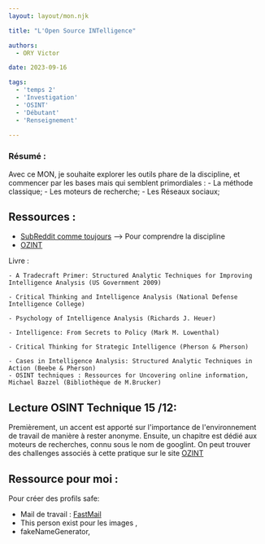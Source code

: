 ```yaml
---
layout: layout/mon.njk

title: "L'Open Source INTelligence"

authors:
  - ORY Victor

date: 2023-09-16

tags:
  - 'temps 2'
  - 'Investigation'
  - 'OSINT'
  - 'Débutant'
  - 'Renseignement'
  
---
```


### Résumé : 

Avec ce MON, je souhaite explorer les outils phare de la discipline, et commencer par les bases mais qui semblent primordiales : 
    - La méthode classique; 
    - Les moteurs de recherche; 
    - Les Réseaux sociaux;
    
## Ressources : 

- [SubReddit comme toujours](https://www.reddit.com/r/OSINT/comments/e78he1/osint_for_beginners_part_1_introduction/) --> Pour comprendre la discipline 
- [OZINT](https://ozint.eu/)

Livre : 

    - A Tradecraft Primer: Structured Analytic Techniques for Improving Intelligence Analysis (US Government 2009)

    - Critical Thinking and Intelligence Analysis (National Defense Intelligence College)

    - Psychology of Intelligence Analysis (Richards J. Heuer)

    - Intelligence: From Secrets to Policy (Mark M. Lowenthal)

    - Critical Thinking for Strategic Intelligence (Pherson & Pherson)

    - Cases in Intelligence Analysis: Structured Analytic Techniques in Action (Beebe & Pherson)
    - OSINT techniques : Ressources for Uncovering online information, Michael Bazzel (Bibliothèque de M.Brucker) 

## Lecture OSINT Technique 15 /12:

Premièrement, un accent est apporté sur l'importance de l'environnement de travail de manière à rester anonyme.
Ensuite, un chapitre est dédié aux moteurs de recherches, connu sous le nom de googlint.
On peut trouver des challenges associés à cette pratique sur le site [OZINT](https://ozint.eu/)

## Ressource pour moi : 

Pour créer des profils safe: 
  - Mail de travail : [FastMail](https://www.fastmail.com/)
  - This person exist pour les images ,
  - fakeNameGenerator,
